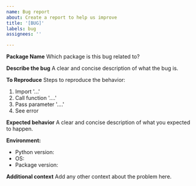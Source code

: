 ```yaml
---
name: Bug report
about: Create a report to help us improve
title: '[BUG]'
labels: bug
assignees: ''

---
```


**Package Name**
Which package is this bug related to?

**Describe the bug**
A clear and concise description of what the bug is.

**To Reproduce**
Steps to reproduce the behavior:
1. Import '...'
2. Call function '....'
3. Pass parameter '....'
4. See error

**Expected behavior**
A clear and concise description of what you expected to happen.

**Environment:**
- Python version:
- OS:
- Package version:

**Additional context**
Add any other context about the problem here.
